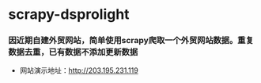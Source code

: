 # scrapy-dsprolight

### 因近期自建外贸网站，简单使用scrapy爬取一个外贸网站数据。重复数据去重，已有数据不添加更新数据
* 网站演示地址：http://203.195.231.119
